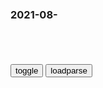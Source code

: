 ### 2021-08-　

```note
```

<table id="tbc" style="white-space:pre-wrap">
</table>
<button onclick="toggleb()">toggle</button>
<button onclick="loadparse()">loadparse</button>
<br>
<!-- 🌸<br>🍅-　-🍑<hr>🍀 --> <textarea rows="30" cols="100" style="display: none" id="tar">

大音希声，

大乐必易，大礼必简_腾讯新闻
https://new.qq.com/omn/20200723/20200723A04AEF00.html

乐由中出，礼自外作。大乐必易，大礼必简。乐至则无怨，礼至则不争。

2021/8/30上午11:33:37

Dennis Kuo
https://p2.music.126.net/0fBBpo6Gll3toQ29kwKHPg==/109951164192478213.jpg

Track in Time
https://music.163.com/#/song?id=1316330689&autoplay=0

hodman1：某天，
你发现，
你最痞的朋友做了老师，
老实的朋友成了痞子，
花心的姐妹成了全职太太，
美好的初恋去了酒吧坐台，
抠门的穷小子当上了酒店老板，
慷慨的朋友在建筑队干活...
曾经的好哥们聚在一块敬一杯酒还要客套，
你会不会觉得这世界，
变得莫名其妙。

kikitann：现在流行这类钢琴曲 业外人士殊不知此类乐曲极为简易 幼儿都会的曲目盲目崇拜

Dennis Kuo

Starlight Memories
https://music.163.com/#/song?id=1293032

李小贤_：不知道为什么，总是感觉这旋律好熟悉好熟悉。
11643赞

飞驰我人生：真羡慕你们有故事，我只觉得手中的狗粮略微咸了。
蜂蜜柚子小姐：我太容易生气了，我觉得我应该坐在幼儿园门口卖气球

Ever Eternity
https://music.163.com/#/song?id=28941070

BGM狂魔：为何才开头几个音符，就仿佛听了好久好久的故事。发呆。
18277赞

Let's Escape to Paradise Together
https://music.163.com/#/song?id=1316330677

耀司远洋纪事：纪念来地球行星考察的第26年
人类都还不错 有趣又温柔
今晚月色真美

When I First Saw You, I Thought You Were a Star
https://music.163.com/#/song?id=1375935121&autoplay=0

Sweet Saturn
https://music.163.com/#/song?id=35416345&autoplay=0

晚风
https://music.163.com/#/song?id=1441758494&autoplay=0

Copy / BT07-PZ

Confidence
https://music.163.com/#/song?id=1816922813&autoplay=0

Touchy Feely
https://music.163.com/#/song?id=1428136416&autoplay=0

WEARETHEGOOD

Everything on deck (yeah)
小桌子也很快乐

Rusted Railway Track Forged into a Beautiful KATANA`铁轨锻造日本刀`
https://www.youtube.com/watch?v=G6NP10PNwrw

Matte Collection Swimwear Fashion Show Miami Swim Week 2021 Art Hearts Fashion Full Show 4K
https://www.youtube.com/watch?v=ZXu3ysxisXc

THE BLACK TAPE PROJECT Spring 2019 Highlights Miami - Fashion Channel
https://www.youtube.com/watch?v=xeTDMyvwqKE

The Black Tape Project | Resort 2019 | Full Show
https://www.youtube.com/watch?v=5POKRbxeJD4

THE BLACK TAPE PROJECT Spring 2019 AHF Los Angeles - Fashion Channel
https://www.youtube.com/watch?v=0MKQDdPZGVI

列宁将奴才看得很透彻的语录，揭露了奴才的真面目，警醒世人
https://baijiahao.baidu.com/s?id=1677354114027954021&wfr=spider&for=pc

奴才可能是诚实的人，是家庭里的模范，是优秀的公敏，但他必然要虚伪。

列宁还说过，“意识到自己的奴隶地位而与之作斗争的奴隶，是格命家。
不意识到自己的奴隶地位而津津乐道地赞赏美妙的奴隶生活并对和善的好心的主人感激不尽的奴隶是奴才，是无耻之徒。

奴才是什么 是把奴隶当出了诗情画意的人
https://www.xiaohongshu.com/discovery/item/6103beb40000000021039061

清朝培养的奴才精神，外g都是上流人，唯有自尊自爱才能让人尊敬
https://baijiahao.baidu.com/s?id=1673774143727095877&wfr=spider&for=pc

在鸟笼里出生的金丝雀认为飞翔天空是一种病。——亚历桑德罗.佐渡洛夫斯基

大文豪鲁迅对奴才和奴隶之间的区别有过精确的论述：吃了苦，无法反抗就叫做奴隶；吃了苦，不仅不反抗，还要在苦中找出乐子，寻出美，赞叹陶醉其中，那就是奴才。

https://pics3.baidu.com/feed/71cf3bc79f3df8dc52fc1be65d447c8c46102864.jpeg?token=40983bdb6e497849dfe9486a8bcae7a1

晚清时期，法国使臣罗杰斯对清朝君王说：“你们的太监制度将健康人变成残疾人，这一点很残忍，不符合文明。

还没等清朝君王回话，贴身太监姚勋就跳起来了，对法国使臣罗杰斯横眉冷对：“这是我们皇帝陛下的天大的恩赐，奴才们都心甘情愿。你虽身为外使，怎可诋毁我大清g，干涉我大清g内z？

英国学者巴罗分析认为，zg畸形的奴才精神是zg满洲统治者精心塑造的结果：“就对清zf而言，有充足的证据表明，满洲君王用独特的高压手段完全驯服了臣m，并按自己想要的模式塑造了臣m的性格。他们的道德观念和行为完全由朝廷的思想与意s所k制，...自从满洲女真征服zg以来，至少在过去的一百年的时间里zg没有任何前进的迹象，或者可以说是倒退了；当我们每天都在艺术和科学领域大步向前的时候，他们实际上正在沦为半野蛮人。

巴罗还认为zg人普遍缺乏自尊心，是因为清zf从来没有把百x当成人来看待，而是当成了奴隶。他说“在这样的封闭g度中，人人都是奴隶，人人都有可能因为只犯了一点小错误或因为g府中某位高级或低级的g员的微妙心情而挨一顿板子，挨完打之后还要被迫跪倒在地上，为麻烦了g员来教育自己、惩罚自己而谢罪。"通过这样的方式，满洲君王将zg人的荣誉观、价值观、尊严感全部瓦解，所以在zg，人的尊严这个概念被彻底消灭。

鲁迅这20句话 依然影响着我们
http://www.sohu.com/a/158808541_509296

做奴隶虽然不幸，但并不可怕，因为知道挣扎，毕竟还有挣脱的希望；若是从奴隶生活中寻出美来，赞叹、陶醉，就是万劫不复的奴才了！（南腔北调集·漫与）

灯下漫笔
https://baike.baidu.com/item/灯下漫笔

gj移m管理局：对非必要、非紧急出境事由 暂不签发普通护照等出入境证件
https://baijiahao.baidu.com/s?id=1707148915762784915&wfr=spider&for=pc

鸿星尔克、东奥会……今天的互联网是全m“精神全裸”的互联网
https://m.thepaper.cn/baijiahao_13864595

全体人类自然而然地接入互联网，跟着热点聒噪，像接受电击试验的小白鼠一样接受视频网站大数据的测试，跟随几个令人厌恶的“罐头笑声”做出预料之内的反应。

很多时候我也无法集中注意力，时不时就想看几眼手机变成一个很难戒掉的习惯。那些简单直接、无脑刺激的短视频，一刷就停不下来。游戏还能磨炼操作技艺，短视频带来的刺激真是太空虚了。虽然我看得少，但一看就被拖进去，等自己反应过来就会有些懊恼。

每一次生活方式被彻底颠覆的时代，都有大量的人未能做好准备。这种考验，注定了有些人走向自我毁灭。这个结局不需要太长时间，并且会自动开启恶性循环。

多数人本来就缺乏冷静和理性，冲动、聒噪、没耐性，如今通过手机沉浸在泛滥的垃圾信息之中，在短暂的刺激和空虚之中切换，分不清真实和虚妄，悔恨会进一步加强其情绪化认知。

舆论环境的变化原因很多，最主要的莫过于管制和全民上网表达了。这两者相辅相成，相互促进。假如初中时我就可以上网发言，得丢人现眼到什么程度我都不敢细想。永不停歇的汹涌舆论情绪让监管部门干起活来更加趁手。

刚才看了眼朋友圈和微博，演艺界又出事了，部分qz又在欢呼某某品牌和某个女艺人解约的声明。整个流程已经很熟练了。真羡慕这些狠人，奥运会都不够自豪的，这一天天过的，不是正在骄傲就是在自豪路上。

美媒奥运金牌榜不按金牌按奖牌 愣把美g排第一
https://baijiahao.baidu.com/s?id=1707056040461348408&wfr=spider&for=pc

p通人UCgxE
　美g整体体育素质的确高于我g，它3亿多人口，有73奖牌，我g14亿多人口却只有69奖牌，zg人应少说多做脚踏实地做实事

石家庄日报评论员：为什么拆？拆为了什么？
https://m.thepaper.cn/baijiahao_13846732

思想是行动的行动。只有思想先“破局”，才能行动更有力。

思想是行动的先导，认识是行动的动力
https://www.fx361.com/page/2018/0809/4026015.shtml

`培根
《习惯论》`
思想决定行为，行为决定习惯，习惯决定性格，性格决定命运
https://www.sohu.com/a/390758654_237683

小心你的思想，它会变成你的语言；
小心你的语言，它会变成你的行动；
小心你的行动，它会变成你的习惯；
小心你的习惯，它会变成你的性格；
小心你的性格，它会变成你的命运。

云豹
https://cn.bing.com/th?id=OHR.Neofelis_ZH-CN4637223865_1920x1080.jpg

月收入才200欧元！希腊选手宣布因贫困退役，培养一个奥运冠军要多少钱？
https://new.qq.com/omn/20210804/20210804A013MF00.html

揭秘g脚为何荣誉感缺失 足协分配机制不合理
https://new.qq.com/omn/20210804/20210804A01KD500.html

金牌榜：zg一骑绝尘，美g赶超无望
https://new.qq.com/omn/20210804/20210804A01KD500.html

专家：收入分配机制不合理是导致通胀的主因
https://www.chinanews.com/cj/plgd/news/2007/08-27/1011208.shtml

韩g热门总统候选人语出惊人
https://baijiahao.baidu.com/s?id=1707047784570303075&wfr=spider&for=pc

尹锡悦当时表示：
　参选总统）“对于个人而言是不幸的事，这是一条家破人亡的路”。

尹锡悦还说，如果把这（参选总统）看作是家门荣光、个人荣耀，那就大错特错了。

上海辟谣平台
http://piyao.jfdaily.com/

侦探猫辟尔摩斯
https://piyao.jfdaily.com/static/default/pc/img/mao.png
https://www.jfdaily.com/fancybox/fancy_piyao_ad.jpg

</textarea> <!-- 🍀<br>🍑-　-🍅<hr>🌸 -->

```tip
```

<script src="https://cdn.jsdelivr.net/npm/jquery@3.5.1/dist/jquery.min.js"></script>

<link rel="stylesheet" href="https://cdn.jsdelivr.net/gh/fancyapps/fancybox@3.5.7/dist/jquery.fancybox.min.css" />
<script src="https://cdn.jsdelivr.net/gh/fancyapps/fancybox@3.5.7/dist/jquery.fancybox.min.js"></script>

<script type="text/javascript">

var __urlRegex = /(\b(https?|ftp|file):\/\/[-A-Z0-9+&@#\/%?=~_|!:,.;]*[-A-Z0-9+&@#\/%=~_|])/ig;
var __imgRegex = /\.(?:jpe?g|gif|png)$/i;

loadparse();

function parseURL($string){

    var exp = __urlRegex;
    return $string.replace(exp,function(match){
            __imgRegex.lastIndex=0;
            if(__imgRegex.test(match)){
                return '<a data-fancybox="gallery" href="' + match.replace("/p=700", "")
                 + '"><img src="' + match.replace("/p=700", "/p=160x200")+'" width="64"></a>';
            }
            else{
                return '<a href="' + match + '" target="_blank">' + match + '</a>';
            }
        }
    );
}

function loadparse() {
  tbc.innerHTML = parseURL(tar.value);
}

function toggleb() {
  var x = document.getElementById("tar");
  if (x.style.display === "none") {
    x.style.display = "";
  } else {
    x.style.display = "none";
  }
}

</script>

